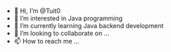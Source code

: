 - 👋 Hi, I’m @Tuit0
- 👀 I’m interested in Java programming
- 🌱 I’m currently learning Java backend development
- 💞️ I’m looking to collaborate on ...
- 📫 How to reach me ...

<!---
Tuit0/Tuit0 is a ✨ special ✨ repository because its `README.md` (this file) appears on your GitHub profile.
You can click the Preview link to take a look at your changes.
--->
